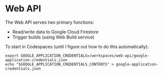 # Web API

The Web API serves two primary functions:

- Read/write data to Google Cloud Firestore
- Trigger builds (using Web Build service)

To start in Codespaces (until I figure out how to do this automatically):

```
export GOOGLE_APPLICATION_CREDENTIALS=/workspaces/web-api/google-application-credentials.json
echo "$GOOGLE_APPLICATION_CREDENTIALS_CONTENTS" > google-application-credentials.json
```
